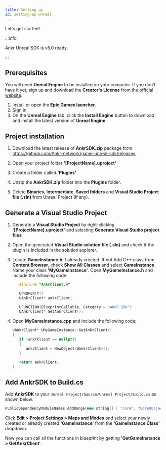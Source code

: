 ```yaml
---
title: Setting up
id: setting-up-unreal
---
```


Let's get started!

:::info

Ankr Unreal SDK is v5.0 ready. 

:::

## Prerequisites

You will need **Unreal Engine** to be installed on your computer. If you don’t have it yet, sign up and download the **Creator's License** from the [official website](https://www.unrealengine.com/en-US/download).

1. Install or open the **Epic Games launcher**.
2. Sign in.  
3. On the **Unreal Engine** tab, click the **Install Engine** button to download and install the latest version of **Unreal Engine**. 

## Project installation

1. Download the latest release of **AnkrSDK.zip** package from https://github.com/Ankr-network/game-unreal-sdk/releases.

2. Open your project folder **'[ProjectName].uproject'**

3. Create a folder called **'Plugins'**

3. Unzip the **AnkrSDK.zip** folder into the **Plugins** folder.

4. Delete **Binaries**, **Intermediate**, **Saved folders** and **Visual Studio Project file (.sln)** from Unreal Project (If any).

## Generate a Visual Studio Project

1. Generate a **Visual Studio Project** by right-clicking **'[ProjectName].uproject'** and selecting **Generate Visual Studio project files**

2. Open the generated **Visual Studio solution file (.sln)** and check if the plugin is included in the solution explorer.

3. Locate **GameInstance.h** if already created. If not Add C++ class from **Content Browser**, check **Show All Classes** and select **GameInstance**. Name your class **'MyGameInstance'**.
Open **MyGameInstance.h** and include the following code:

   ```cpp
      #include "AnkrClient.h"

      UPROPERTY()
      UAnkrClient* ankrClient;

      UFUNCTION(BlueprintCallable, Category = "ANKR SDK")
      UAnkrClient* GetAnkrClient();
   ```

4. Open **MyGameInstance.cpp** and include the following code:

   ```cpp
   UAnkrClient* UMyGameInstance::GetAnkrClient()
   {
      if (ankrClient == nullptr)
      {
         ankrClient = NewObject<UAnkrClient>();
      }

      return ankrClient;
   }
   ```

## Add AnkrSDK to Build.cs

Add **AnkrSDK** to your `Unreal Project/Source/Unreal Project/Build.cs` as shown below:

```cpp
PublicDependencyModuleNames.AddRange(new string[] { "Core", "CoreUObject", "Engine", "InputCore", "AnkrSDK" });
```

Click **Edit > Project Settings > Maps and Modes** and select your newly created or already created **'GameInstance'** from the **'GameInstance Class'** dropdown.

Now you can call all the functions in blueprint by getting **'GetGameInstance > GetAnkrClient'**.

